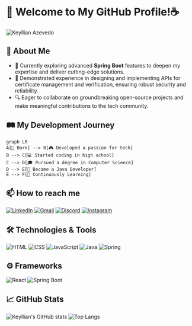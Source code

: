 # 🚀 Welcome to My GitHub Profile!☕

![Keyllian Azevedo](https://img.shields.io/badge/Keyllian_Azevedo-ED8B00?style=for-the-badge&logo=java&logoColor=white&labelColor=333333&color=ED8B00&label=) 

## 🌟 About Me

- 🌱 Currently exploring advanced **Spring Boot** features to deepen my expertise and deliver cutting-edge solutions.
- 💼 Demonstrated experience in designing and implementing APIs for certificate management and verification, ensuring robust security and reliability.
- 🔍 Eager to collaborate on groundbreaking open-source projects and make meaningful contributions to the tech community.

## 🛤️ My Development Journey

```mermaid
graph LR
A[👶 Born] --> B[🎮 Developed a passion for tech]
B --> C[💻 Started coding in high school]
C --> D[🎓 Pursued a degree in Computer Science]
D --> E[🚀 Became a Java Developer]
E --> F[🌱 Continuously Learning]
```

## 📫 How to reach me

[![LinkedIn](https://drive.google.com/uc?export=view&id=1v0f_focIkuAfxJ3QZkIA5FBMrROYYxwE)](https://www.linkedin.com/in/keyllian-azevedo/)
[![Gmail](https://drive.google.com/uc?export=view&id=1_MzHcSqyhNzNkDcaysLFHz8mLIyKoSxF)](mailto:keyllianazevedo2@gmail.com)
[![Discord](https://drive.google.com/uc?export=view&id=1Zn6c9x6J6w0Thiw9D4fEQ1rpTaC2MApT)](https://discord.gg/5Ktggd4F)
[![Instagram](https://drive.google.com/uc?export=view&id=1qpcQsfScQhqMDfXROFvz3WnV7kxtM3E3)](https://www.instagram.com/keyllian7?igsh=bnd6Z3Jpbm40aG16&utm_source=qr)


## 🛠️ Technologies & Tools

![HTML](https://img.shields.io/badge/HTML5-E34F26?style=for-the-badge&logo=html5&logoColor=white)
![CSS](https://img.shields.io/badge/CSS3-1572B6?style=for-the-badge&logo=css3&logoColor=white)
![JavaScript](https://img.shields.io/badge/JavaScript-323330?style=for-the-badge&logo=javascript&logoColor=F7DF1E)
![Java](https://img.shields.io/badge/Java-ED8B00?style=for-the-badge&logo=java&logoColor=white)
![Spring](https://img.shields.io/badge/Spring-6DB33F?style=for-the-badge&logo=spring&logoColor=white)

## ⚙️ Frameworks

![React](https://img.shields.io/badge/React-20232A?style=for-the-badge&logo=react&logoColor=61DAFB)
![Spring Boot](https://img.shields.io/badge/Spring%20Boot-6DB33F?style=for-the-badge&logo=spring-boot&logoColor=white)

## 📈 GitHub Stats
![Keyllian's GitHub stats](https://github-readme-stats.vercel.app/api?username=Keyllian7&show_icons=true&theme=radical)
![Top Langs](https://github-readme-stats.vercel.app/api/top-langs/?username=Keyllian7&layout=compact&theme=radical)
